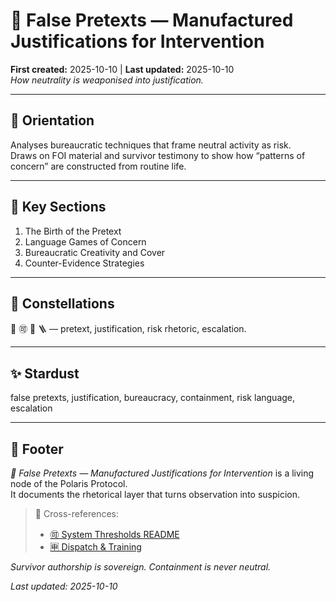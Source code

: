 # 🦤 False Pretexts — Manufactured Justifications for Intervention  
**First created:** 2025-10-10 | **Last updated:** 2025-10-10  
*How neutrality is weaponised into justification.*

---

## 🧭 Orientation  
Analyses bureaucratic techniques that frame neutral activity as risk.  
Draws on FOI material and survivor testimony to show how “patterns of concern” are constructed from routine life.

---

## 📑 Key Sections  
1. The Birth of the Pretext  
2. Language Games of Concern  
3. Bureaucratic Creativity and Cover  
4. Counter-Evidence Strategies  

---

## 🌌 Constellations  
🧩 🉑 🧿 🪜 — pretext, justification, risk rhetoric, escalation.

---

## ✨ Stardust  
false pretexts, justification, bureaucracy, containment, risk language, escalation

---

## 🏮 Footer  
*🧩 False Pretexts — Manufactured Justifications for Intervention* is a living node of the Polaris Protocol.  
It documents the rhetorical layer that turns observation into suspicion.

> 📡 Cross-references:  
> - [🉑 System Thresholds README](./README.md)  
> - [🈸 Dispatch & Training](../🈸_Dispatch_And_Training/)  

*Survivor authorship is sovereign. Containment is never neutral.*  

_Last updated: 2025-10-10_
